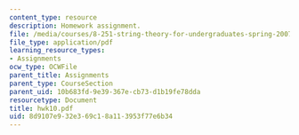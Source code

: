 ```yaml
---
content_type: resource
description: Homework assignment.
file: /media/courses/8-251-string-theory-for-undergraduates-spring-2007/8d9107e932e369c18a113953f77e6b34_hwk10.pdf
file_type: application/pdf
learning_resource_types:
- Assignments
ocw_type: OCWFile
parent_title: Assignments
parent_type: CourseSection
parent_uid: 10b683fd-9e39-367e-cb73-d1b19fe78dda
resourcetype: Document
title: hwk10.pdf
uid: 8d9107e9-32e3-69c1-8a11-3953f77e6b34
---
```

